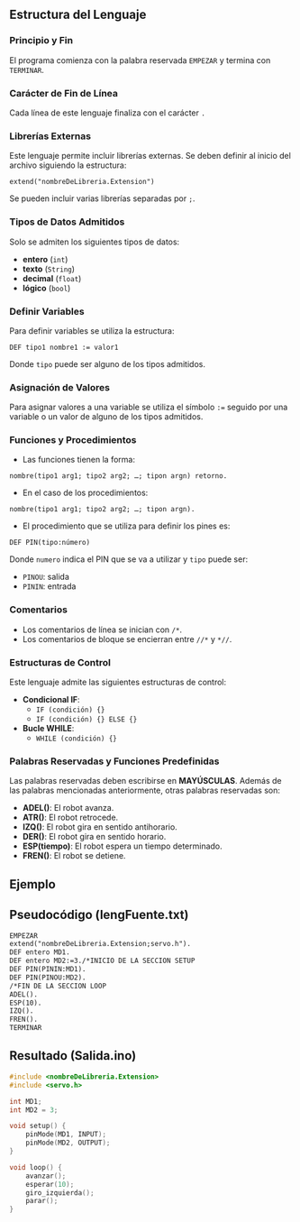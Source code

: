## Estructura del Lenguaje

### Principio y Fin
El programa comienza con la palabra reservada `EMPEZAR` y termina con `TERMINAR`.

### Carácter de Fin de Línea
Cada línea de este lenguaje finaliza con el carácter `.`

### Librerías Externas
Este lenguaje permite incluir librerías externas. Se deben definir al inicio del archivo siguiendo la estructura:

```
extend("nombreDeLibreria.Extension")
```

Se pueden incluir varias librerías separadas por `;`.

### Tipos de Datos Admitidos
Solo se admiten los siguientes tipos de datos:
- **entero** (`int`)
- **texto** (`String`)
- **decimal** (`float`)
- **lógico** (`bool`)

### Definir Variables
Para definir variables se utiliza la estructura:

```
DEF tipo1 nombre1 := valor1
```

Donde `tipo` puede ser alguno de los tipos admitidos.

### Asignación de Valores
Para asignar valores a una variable se utiliza el símbolo `:=` seguido por una variable o un valor de alguno de los tipos admitidos.

### Funciones y Procedimientos
- Las funciones tienen la forma:

```
nombre(tipo1 arg1; tipo2 arg2; …; tipon argn) retorno.
```

- En el caso de los procedimientos:

```
nombre(tipo1 arg1; tipo2 arg2; …; tipon argn).
```

- El procedimiento que se utiliza para definir los pines es:

```
DEF PIN(tipo:número)
```

Donde `numero` indica el PIN que se va a utilizar y `tipo` puede ser:
- `PINOU`: salida
- `PININ`: entrada

### Comentarios
- Los comentarios de línea se inician con `/*`.
- Los comentarios de bloque se encierran entre `//*` y `*//`.

### Estructuras de Control
Este lenguaje admite las siguientes estructuras de control:

- **Condicional IF**:
  - `IF (condición) {}`
  - `IF (condición) {} ELSE {}`
- **Bucle WHILE**:
  - `WHILE (condición) {}`

### Palabras Reservadas y Funciones Predefinidas
Las palabras reservadas deben escribirse en **MAYÚSCULAS**. Además de las palabras mencionadas anteriormente, otras palabras reservadas son:

- **ADEL()**: El robot avanza.
- **ATR()**: El robot retrocede.
- **IZQ()**: El robot gira en sentido antihorario.
- **DER()**: El robot gira en sentido horario.
- **ESP(tiempo)**: El robot espera un tiempo determinado.
- **FREN()**: El robot se detiene.


## Ejemplo

## Pseudocódigo (lengFuente.txt)
```txt
EMPEZAR
extend("nombreDeLibreria.Extension;servo.h").
DEF entero MD1.
DEF entero MD2:=3./*INICIO DE LA SECCION SETUP
DEF PIN(PININ:MD1).
DEF PIN(PINOU:MD2).
/*FIN DE LA SECCION LOOP
ADEL().
ESP(10).
IZQ().
FREN().
TERMINAR
```

## Resultado (Salida.ino)
```cpp
#include <nombreDeLibreria.Extension>
#include <servo.h>

int MD1;
int MD2 = 3;

void setup() {
    pinMode(MD1, INPUT);
    pinMode(MD2, OUTPUT);
}

void loop() {
    avanzar();
    esperar(10);
    giro_izquierda();
    parar();
}
```


